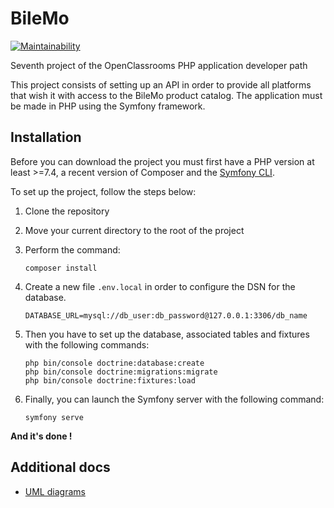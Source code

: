 # BileMo

[![Maintainability](https://api.codeclimate.com/v1/badges/c8a8c98216e32f2bb1c8/maintainability)](https://codeclimate.com/github/Eredost/BileMo/maintainability)

Seventh project of the OpenClassrooms PHP application developer path

This project consists of setting up an API in order to provide all platforms 
that wish it with access to the BileMo product catalog.
The application must be made in PHP using the Symfony framework.

## Installation

Before you can download the project you must first have a PHP version 
at least >=7.4, a recent version of Composer and the 
[Symfony CLI](https://symfony.com/download).

To set up the project, follow the steps below:

1. Clone the repository
2. Move your current directory to the root of the project
3. Perform the command:
   ```shell
   composer install
   ```

4. Create a new file ``.env.local`` in order to configure the DSN for the database.
   ```
   DATABASE_URL=mysql://db_user:db_password@127.0.0.1:3306/db_name
   ```

5. Then you have to set up the database, associated tables and fixtures 
   with the following commands:
   ```shell
   php bin/console doctrine:database:create
   php bin/console doctrine:migrations:migrate
   php bin/console doctrine:fixtures:load
   ```

6. Finally, you can launch the Symfony server with the following command:
   ```shell
   symfony serve
   ```

**And it's done !**

## Additional docs

- [UML diagrams](diagrams)
